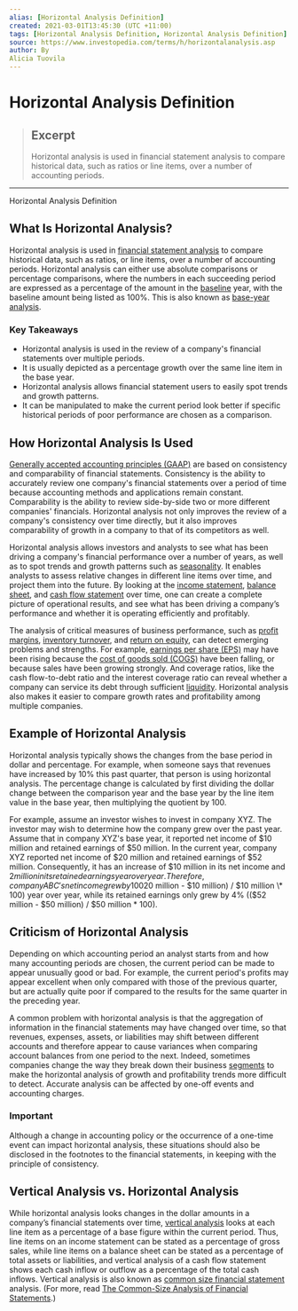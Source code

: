 ```yaml
---
alias: [Horizontal Analysis Definition]
created: 2021-03-01T13:45:30 (UTC +11:00)
tags: [Horizontal Analysis Definition, Horizontal Analysis Definition]
source: https://www.investopedia.com/terms/h/horizontalanalysis.asp
author: By
Alicia Tuovila
---
```


# Horizontal Analysis Definition

> ## Excerpt
> Horizontal analysis is used in financial statement analysis to compare historical data, such as ratios or line items, over a number of accounting periods.

---

Horizontal Analysis Definition
## What Is Horizontal Analysis?

Horizontal analysis is used in [financial statement analysis](https://www.investopedia.com/terms/f/financial-statement-analysis.asp) to compare historical data, such as ratios, or line items, over a number of accounting periods. Horizontal analysis can either use absolute comparisons or percentage comparisons, where the numbers in each succeeding period are expressed as a percentage of the amount in the [baseline](https://www.investopedia.com/terms/b/baseline.asp) year, with the baseline amount being listed as 100%. This is also known as [base-year analysis](https://www.investopedia.com/terms/b/base-year-analysis.asp).

### Key Takeaways

-   Horizontal analysis is used in the review of a company's financial statements over multiple periods.
-   It is usually depicted as a percentage growth over the same line item in the base year.
-   Horizontal analysis allows financial statement users to easily spot trends and growth patterns.
-   It can be manipulated to make the current period look better if specific historical periods of poor performance are chosen as a comparison.

## How Horizontal Analysis Is Used

[Generally accepted accounting principles (GAAP)](https://www.investopedia.com/terms/g/gaap.asp) are based on consistency and comparability of financial statements. Consistency is the ability to accurately review one company's financial statements over a period of time because accounting methods and applications remain constant. Comparability is the ability to review side-by-side two or more different companies' financials. Horizontal analysis not only improves the review of a company's consistency over time directly, but it also improves comparability of growth in a company to that of its competitors as well.

Horizontal analysis allows investors and analysts to see what has been driving a company's financial performance over a number of years, as well as to spot trends and growth patterns such as [seasonality](https://www.investopedia.com/terms/s/seasonality.asp). It enables analysts to assess relative changes in different line items over time, and project them into the future. By looking at the [income statement](https://www.investopedia.com/terms/i/incomestatement.asp), [balance sheet](https://www.investopedia.com/terms/b/balancesheet.asp), and [cash flow statement](https://www.investopedia.com/terms/c/cashflowstatement.asp) over time, one can create a complete picture of operational results, and see what has been driving a company’s performance and whether it is operating efficiently and profitably.

The analysis of critical measures of business performance, such as [profit margins](https://www.investopedia.com/terms/n/net_margin.asp), [inventory turnover](https://www.investopedia.com/terms/i/inventoryturnover.asp), and [return on equity](https://www.investopedia.com/terms/r/returnonequity.asp), can detect emerging problems and strengths. For example, [earnings per share (EPS)](https://www.investopedia.com/terms/e/eps.asp) may have been rising because the [cost of goods sold (COGS)](https://www.investopedia.com/terms/c/cogs.asp) have been falling, or because sales have been growing strongly. And coverage ratios, like the cash flow-to-debt ratio and the interest coverage ratio can reveal whether a company can service its debt through sufficient [liquidity](https://www.investopedia.com/terms/l/liquidity.asp). Horizontal analysis also makes it easier to compare growth rates and profitability among multiple companies.

## Example of Horizontal Analysis

Horizontal analysis typically shows the changes from the base period in dollar and percentage. For example, when someone says that revenues have increased by 10% this past quarter, that person is using horizontal analysis. The percentage change is calculated by first dividing the dollar change between the comparison year and the base year by the line item value in the base year, then multiplying the quotient by 100.

For example, assume an investor wishes to invest in company XYZ. The investor may wish to determine how the company grew over the past year. Assume that in company XYZ's base year, it reported net income of $10 million and retained earnings of $50 million. In the current year, company XYZ reported net income of $20 million and retained earnings of $52 million. Consequently, it has an increase of $10 million in its net income and $2 million in its retained earnings year over year. Therefore, company ABC's net income grew by 100% (($20 million - $10 million) / $10 million \* 100) year over year, while its retained earnings only grew by 4% (($52 million - $50 million) / $50 million \* 100).

## Criticism of Horizontal Analysis

Depending on which accounting period an analyst starts from and how many accounting periods are chosen, the current period can be made to appear unusually good or bad. For example, the current period's profits may appear excellent when only compared with those of the previous quarter, but are actually quite poor if compared to the results for the same quarter in the preceding year.

A common problem with horizontal analysis is that the aggregation of information in the financial statements may have changed over time, so that revenues, expenses, assets, or liabilities may shift between different accounts and therefore appear to cause variances when comparing account balances from one period to the next. Indeed, sometimes companies change the way they break down their business [segments](https://www.investopedia.com/terms/s/segment.asp) to make the horizontal analysis of growth and profitability trends more difficult to detect. Accurate analysis can be affected by one-off events and accounting charges.

### Important

Although a change in accounting policy or the occurrence of a one-time event can impact horizontal analysis, these situations should also be disclosed in the footnotes to the financial statements, in keeping with the principle of consistency.

## Vertical Analysis vs. Horizontal Analysis

While horizontal analysis looks changes in the dollar amounts in a company’s financial statements over time, [vertical analysis](https://www.investopedia.com/terms/v/vertical_analysis.asp) looks at each line item as a percentage of a base figure within the current period. Thus, line items on an income statement can be stated as a percentage of gross sales, while line items on a balance sheet can be stated as a percentage of total assets or liabilities, and vertical analysis of a cash flow statement shows each cash inflow or outflow as a percentage of the total cash inflows. Vertical analysis is also known as [common size financial statement](https://www.investopedia.com/terms/c/commonsizefinancialstatement.asp) analysis. (For more, read [The Common-Size Analysis of Financial Statements](https://www.investopedia.com/articles/investing/111413/commonsize-analysis-financial-statements.asp).)
